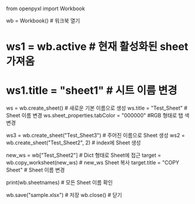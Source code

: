 from openpyxl import Workbook

wb = Workbook() # 워크북 열기


# ws1 = wb.active # 현재 활성화된 sheet 가져옴
# ws1.title = "sheet1" # 시트 이름 변경

ws = wb.create_sheet() # 새로운 기본 이름으로 생성
ws.title = "Test_Sheet" # Sheet 이름 변경
ws.sheet_properties.tabColor = "000000" #RGB 형태로 탭 색 변경

ws3 = wb.create_sheet("Test_Sheet3") # 주어진 이름으로 Sheet 생성
ws2 = wb.create_sheet("Test_Sheet2", 2) # index에 Sheet 생성

new_ws = wb["Test_Sheet2"] # Dict 형태로 Sheet에 접근
target = wb.copy_worksheet(new_ws) # new_ws Sheet 복사
target.title = "COPY Sheet" # Sheet 이름 변경

print(wb.sheetnames) # 모든 Sheet 이름 확인

wb.save("sample.xlsx") # 저장
wb.close() # 닫기
